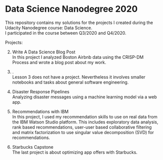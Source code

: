 # Data Science Nanodegree 2020

This repository contains my solutions for the projects I created during the Udacity Nanodegree course: Data Science. <br>
I participated in the course between Q3/2020 and Q4/2020.<br>

Projects: <br>

2. Write A Data Science Blog Post <br>
In this project I analyzed Boston Airbnb data using the CRISP-DM Process and wrote a blog post about my work. 

3. .<br>
Lesson 3 does not have a project. Nevertheless it involves smaller notebooks and tasks about general software engineering. 

4. Disaster Response Pipelines <br>
Analyzing disaster messages using a machine learning model via a web app. 

5. Recommendations with IBM <br>
In this project, I used my recommendation skills to use on real data from the IBM Watson Studio platform. This includes exploratory data analysis, rank based recommendations, user-user based collaborative filtering and matrix factorization to use singular value decomposition (SVD) for recommendations. 

6. Starbucks Capstone <br>
The last project is about optimizing app offers with Starbucks. 
